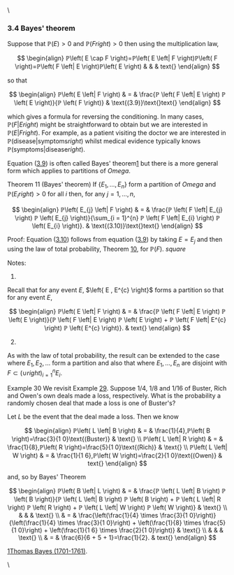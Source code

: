 \



### 3.4 Bayes' theorem

Suppose that $ℙ\left( E \right)>0$ and $ℙ\left( F right)>0$ then using
the multiplication law,

$$
\begin{align}
ℙ\left( E \cap F \right)=ℙ\left( E \left| F \right)ℙ\left( F \right)=ℙ\left( F \left| E \right)ℙ\left( E \right) & & & text{}
\end{align}
$$

so that

$$
\begin{align}
ℙ\left( E \left| F \right) & = & \frac{ℙ \left( F \left| E \right) ℙ \left( E \right)}{ℙ \left( F \right)} & \text{(3.9)}\text{}text{}
\end{align}
$$

which gives a formula for reversing the conditioning. In many cases,
$ℙ\left( F \left| E right)$ might be straightforward to obtain but we
are interested in $ℙ\left( E \left| F right)$. For example, as a
patient visiting the doctor we are interested in
$ℙ\left( \text{disease} \left| \text{symptoms} right)$ whilst medical
evidence typically knows
$ℙ\left( \text{symptoms} \left| \text{disease} right)$.

Equation ([3.9](#x20-32002r3.9)) is often called Bayes'
theorem[1](#fn1x3) but there is a more general form which applies to
partitions of $Omega$.

Theorem 11 (Bayes' theorem)
If $\left\{ E_{1} , … ⁡ , E_{n} \right\}$ form a partition of $Omega$
and $ℙ\left( E_{i} right)>0$ for all $i$ then, for any $j=1,…⁡,n$,

$$
\begin{align}
ℙ\left( E_{j} \left| F \right) & = & \frac{ℙ \left( F \left| E_{j} \right) ℙ \left( E_{j} \right)}{\sum_{i = 1}^{n} ℙ \left( F \left| E_{i} \right) ℙ \left( E_{i} \right)}. & \text{(3.10)}\text{}text{}
\end{align}
$$

Proof: Equation ([3.10](#x20-32005r3.10)) follows from equation
([3.9](#x20-32002r3.9)) by taking $E=E_{j}$ and then using the law of
total probability, Theorem [10](nose9.htm#x19-3100710), for
$ℙ\left( F \right)$. $square$

Notes:

1.  

Recall that for any event $E$, $\left\{ E , E^{c} \right}$ forms a
partition so that for any event $E$,

$$
\begin{align}
ℙ\left( E \left| F \right) & = & \frac{ℙ \left( F \left| E \right) ℙ \left( E \right)}{ℙ \left( F \left| E \right) ℙ \left( E \right) + ℙ \left( F \left| E^{c} \right) ℙ \left( E^{c} \right)}. & text{}
\end{align}
$$

2.  

As with the law of total probability, the result can be extended to the
case where $E_{1},E_{2},…⁡$ form a partition and also that where
$E_{1},…⁡,E_{n}$ are disjoint with
$F\subset\left(\cup ⁡right)_{i = 1}^{n}E_{i}$.

Example 30 We revisit Example [29](nose9.htm#x19-3101529). Suppose
$1/4$, $1/8$ and $1/16$ of Buster, Rich and Owen's own deals made a
loss, respectively. What is the probability a randomly chosen deal that
made a loss is one of Buster's?

Let $L$ be the event that the deal made a loss. Then we know

$$
\begin{align}
ℙ\left( L \left| B \right) & = & \frac{1}{4},ℙ\left( B \right)=\frac{3}{1 0}\text{(Buster)} & \text{} \\ ℙ\left( L \left| R \right) & = & \frac{1}{8},ℙ\left( R \right)=\frac{5}{1 0}\text{(Rich)} & \text{} \\ ℙ\left( L \left| W \right) & = & \frac{1}{1 6},ℙ\left( W \right)=\frac{2}{1 0}\text{(Owen)} & text{}
\end{align}
$$

and, so by Bayes' Theorem

$$
\begin{align}
ℙ\left( B \left| L \right) & = & \frac{ℙ \left( L \left| B \right) ℙ \left( B \right)}{ℙ \left( L \left| B \right) ℙ \left( B \right) + ℙ \left( L \left| R \right) ℙ \left( R \right) + ℙ \left( L \left| W \right) ℙ \left( W \right)} & \text{} \\ & & & \text{} \\ & = & \frac{\left(\frac{1}{4} \times \frac{3}{1 0}\right)}{\left(\frac{1}{4} \times \frac{3}{1 0}\right) + \left(\frac{1}{8} \times \frac{5}{1 0}\right) + \left(\frac{1}{1 6} \times \frac{2}{1 0}\right)} & \text{} \\ & & & \text{} \\ & = & \frac{6}{6 + 5 + 1}=\frac{1}{2}. & text{}
\end{align}
$$

[1](#fn1x3-bk)[Thomas Bayes
(1701-1761)](https://en.wikipedia.org/wiki/Thomas_Bayes).

\


